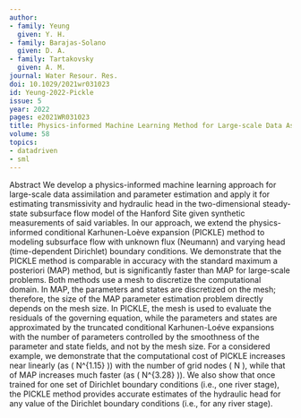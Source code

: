 ```yaml
---
author:
- family: Yeung
  given: Y. H.
- family: Barajas-Solano
  given: D. A.
- family: Tartakovsky
  given: A. M.
journal: Water Resour. Res.
doi: 10.1029/2021wr031023
id: Yeung-2022-Pickle
issue: 5
year: 2022
pages: e2021WR031023
title: Physics-informed Machine Learning Method for Large-scale Data Assimilation Problems
volume: 58
topics:
- datadriven
- sml
---
```


Abstract We develop a physics-informed machine learning approach for large-scale data assimilation and parameter estimation and apply it for estimating transmissivity and hydraulic head in the two-dimensional steady-state subsurface flow model of the Hanford Site given synthetic measurements of said variables. In our approach, we extend the physics-informed conditional Karhunen-Loève expansion (PICKLE) method to modeling subsurface flow with unknown flux (Neumann) and varying head (time-dependent Dirichlet) boundary conditions. We demonstrate that the PICKLE method is comparable in accuracy with the standard maximum a posteriori (MAP) method, but is significantly faster than MAP for large-scale problems. Both methods use a mesh to discretize the computational domain. In MAP, the parameters and states are discretized on the mesh; therefore, the size of the MAP parameter estimation problem directly depends on the mesh size. In PICKLE, the mesh is used to evaluate the residuals of the governing equation, while the parameters and states are approximated by the truncated conditional Karhunen-Loéve expansions with the number of parameters controlled by the smoothness of the parameter and state fields, and not by the mesh size. For a considered example, we demonstrate that the computational cost of PICKLE increases near linearly (as \( N^{1.15} \)) with the number of grid nodes \( N \), while that of MAP increases much faster (as \( N^{3.28} \)). We also show that once trained for one set of Dirichlet boundary conditions (i.e., one river stage), the PICKLE method provides accurate estimates of the hydraulic head for any value of the Dirichlet boundary conditions (i.e., for any river stage).

